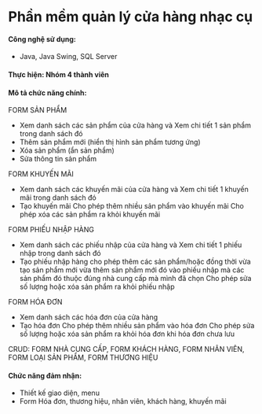 # Phần mềm quản lý cửa hàng nhạc cụ
#### Công nghệ sử dụng:
- Java, Java Swing, SQL Server  
#### Thực hiện: Nhóm 4 thành viên
#### Mô tả chức năng chính:
FORM SẢN PHẨM
- Xem danh sách các sản phẩm của cửa hàng và Xem chi tiết 1 sản phẩm trong danh sách đó
- Thêm sản phẩm mới (hiển thị hình sản phẩm tương ứng)
- Xóa sản phẩm (ẩn sản phẩm)
- Sửa thông tin sản phẩm

FORM KHUYẾN MÃI
- Xem danh sách các khuyến mãi của cửa hàng và Xem chi tiết 1 khuyến mãi trong danh sách đó
- Tạo khuyến mãi 
	Cho phép thêm nhiều sản phẩm vào khuyến mãi
	Cho phép xóa các sản phẩm ra khỏi khuyến mãi

FORM PHIẾU NHẬP HÀNG
- Xem danh sách các phiếu nhập của cửa hàng và Xem chi tiết 1 phiếu nhập trong danh sách đó
- Tạo phiếu nhập hàng 
	cho phép thêm các sản phẩm/hoặc đồng thời vừa tạo sản phẩm mới vừa thêm sản phẩm mới đó vào phiếu nhập mà các sản phẩm đó thuộc đúng nhà cung cấp mà mình đã chọn
	Cho phép sửa số lượng hoặc xóa sản phẩm ra khỏi phiếu nhập

FORM HÓA ĐƠN
- Xem danh sách các hóa đơn của cửa hàng
- Tạo hóa đơn
	Cho phép thêm nhiều sản phẩm vào hóa đơn
	Cho phép sửa số lượng hoặc xóa sản phẩm ra khỏi hóa đơn khi hóa đơn chưa lưu

CRUD: FORM NHÀ CUNG CẤP, FORM KHÁCH HÀNG, FORM NHÂN VIÊN, FORM LOẠI SẢN PHẨM, FORM THƯƠNG HIỆU

#### Chức năng đảm nhận:
- Thiết kế giao diện, menu
- Form Hóa đơn, thương hiệu, nhân viên, khách hàng, khuyến mãi
